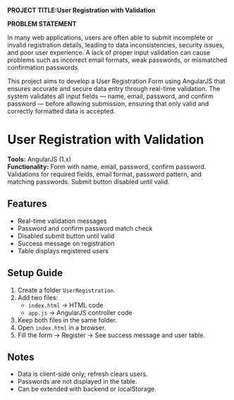 **PROJECT TITLE:User Registration with Validation**

**PROBLEM STATEMENT**

In many web applications, users are often able to submit incomplete or invalid registration details, leading to data inconsistencies, security issues, and poor user experience. A lack of proper input validation can cause problems such as incorrect email formats, weak passwords, or mismatched confirmation passwords.

This project aims to develop a User Registration Form using AngularJS that ensures accurate and secure data entry through real-time validation. The system validates all input fields — name, email, password, and confirm password — before allowing submission, ensuring that only valid and correctly formatted data is accepted.
# User Registration with Validation

**Tools:** AngularJS (1.x)  
**Functionality:** Form with name, email, password, confirm password. Validations for required fields, email format, password pattern, and matching passwords. Submit button disabled until valid.

## Features
- Real-time validation messages  
- Password and confirm password match check  
- Disabled submit button until valid  
- Success message on registration  
- Table displays registered users

## Setup Guide
1. Create a folder `UserRegistration`.  
2. Add two files:  
   - `index.html` → HTML code  
   - `app.js` → AngularJS controller code  
3. Keep both files in the same folder.  
4. Open `index.html` in a browser.  
5. Fill the form → Register → See success message and user table.

## Notes
- Data is client-side only; refresh clears users.  
- Passwords are not displayed in the table.  
- Can be extended with backend or localStorage.
